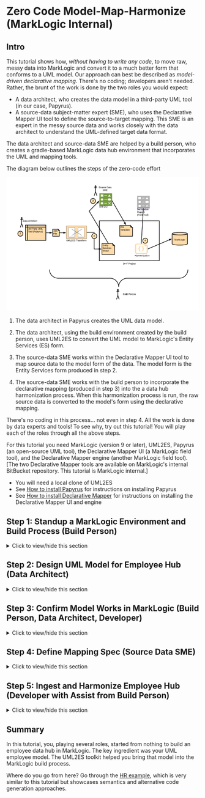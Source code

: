 # Zero Code Model-Map-Harmonize (MarkLogic Internal)

## Intro
This tutorial shows how, *without having to write any code*, to move raw, messy data into MarkLogic and convert it to a much better form that conforms to a UML model. Our approach can best be described as *model-driven declarative mapping*. There's no coding; developers aren't needed. Rather, the brunt of the work is done by the two roles you would expect: 

- A data architect, who creates the data model in a third-party UML tool (in our case, Papyrus).
- A source-data subject-matter expert (SME), who uses the Declarative Mapper UI tool to define the source-to-target mapping. This SME is an expert in the messy source data and works closely with the data architect to understand the UML-defined target data format.

The data architect and source-data SME are helped by a build person, who creates a gradle-based MarkLogic data hub environment that incorporates the UML and mapping tools. 

The diagram below outlines the steps of the zero-code effort

![Zero-Code overview](images/dmui_overall.png)

1. The data architect in Papyrus creates the UML data model. 

2. The data architect, using the build environment created by the build person, uses UML2ES to convert the UML model to MarkLogic's Entity Services (ES) form. 

3. The source-data SME works within the Declarative Mapper UI tool to map source data to the model form of the data. The model form is the Entity Services form produced in step 2.

4. The source-data SME works with the build person to incorporate the declarative mapping (produced in step 3) into the a data hub harmonization process. When this harmonization process is run, the raw source data is converted to the model's form using the declarative mapping.

There's no coding in this process... not even in step 4. All the work is done by data experts and tools! To see why, try out this tutorial! You will play each of the roles through all the above steps. 

For this tutorial you need MarkLogic (version 9 or later), UML2ES, Papyrus (an open-source UML tool), the Declarative Mapper UI (a MarkLogic field tool), and the Declarative Mapper engine (another MarkLogic field tool). [The two Declarative Mapper tools are available on MarkLogic's internal BitBucket repository. This tutorial is MarkLogic internal.]

- You will need a local clone of UML2ES
- See [How to install Papyrus](papyrus_install.md) for instructions on installing Papyrus
- See [How to install Declarative Mapper](dm_install.md) for instructions on installing the Declarative Mapper UI and engine

## Step 1: Standup a MarkLogic Environment and Build Process (Build Person)

<details><summary>Click to view/hide this section</summary>
<p>
We get started by having you, in the role of build person, setup a data hub, with UML2ES and the Declarative Mapper, on MarkLogic.

Pre-requisites:
- MarkLogic 9 (or greater) installation up and running
- Local clone of UML2ES
- Local clone of Declarative Mapper engine. See [How to install Declarative Mapper](dm_install.md)
- Declarative Mapper UI up and running. First obtain a local clone. Then setup and run. See [How to install Declarative Mapper](dm_install.md)

To begin, create a folder called dmHub anywhere on your build machine. This folder will be a data hub gradle project that incorporates the UML2ES and the DM toolkits.

Under dmHub, create the following subfolders:
- data
- src
- lib

Under dmHub/data, create the following subfolders:
- model
- papyrus

Under dmHub/src, create the subfolder main.

Under dmHub/src/main, creat the subfolder ml-modules.

Under dmHub/src/main/ml-modules, create the subfolder root.

Copy into dmHub/src/main/ml-modules/root the UML2ES transform code [../uml2esTransform/src/main/ml-modules/root/xmi2es](../uml2esTransform/src/main/ml-modules/root/xmi2es). You did it right if you can see the file dmHub/src/main/ml-modules/root/xml2es/xml2esTransform.xqy. If you don't see the file in exactly that the location, remove what you copied and try again at the correct level. 

Copy into dmHub/src/main/ml-modules/ext the Declarative Mapper engine code. Copy from your local DM engine clone the directory declarative-mapper/src/main/ml-modules/root/ext to dmHub/src/main/ml-modules/ext. You did it right if you can see the dmHub/src/main/ml-modules/ext/declarative-mapper.sjs. If you don't see the file in exactly that the location, remove what you copied and try again at the correct level. 

Copy into the main folder dmHub the UML2ES build file [../uml2esTransform/uml2es4dhf.gradle](../uml2esTransform/uml2es4dhf.gradle).

Copy into dmHub/data/papyrus the UML2ES profile [../umlProfile/eclipse/MLProfileProject](../umlProfile/eclipse/MLProfileProject). You did it right if you can see the file dmHub/data/papyrus/MLProfileProject/MLProfile.profile.uml. If you don't see the file in exactly that location, remove what you copied and try again at the correct level. 

Copy into the main folder dmHub your initial build file [dmHubLab/step1/build.gradle](dmHubLab/step1/build.gradle) and your initial gradle properties file [dmHubLab/step1/gradle.properties](dmHubLab/step1/gradle.properties). Tweak the gradle.properties once you've copied it over. For example, modify mlHost if you're ML server is not running on localhost; modify mlUsername and mlPassword if your admin username/password is not admin/admin.

Copy into the lib folder a log4j properties file [dmHubLab/step1/log4j.properties](dmHubLab/step1/log4j.properties). You did it right if you can see the file dmHub/lib/log4j.properties. If you don't see the file in exactly that the location, remove what you copied and try again at the correct level. 

When you are done, you should have the following folder structure:

![Step 1 - folder structure](images/dmui_setup1.png)

Now let's initialize the hub. In a command prompt navigate to your employeeHub folder and run the following:

gradle -i hubInit

This creates a few additional subfolders: plugins, src/main/hub-internal-config, src/main/ml-config, src/main/ml-schemas, build, gradle, and .gradle. 

If you wish, add the contents of the dmHub folder to your source code repository. Don't add build, gradle, and .gradle; these folders contain temporary files that aren't meant to be shared.

Finally, let's create an instance of the data hub. In the command prompt, run the following

gradle -i mlDeploy

When this has completed, you should see in your MarkLogic environment several new databases, including xmi2es-tutorials-dmHub-STAGING, xmi2es-tutorials-dmHub-FINAL, and xmi2es-tutorials-emuiHub-MODULES. Check in admin console you have these.

![Step 2 - folder structure](images/dmui_setup2.png)
</p>
</details>

## Step 2: Design UML Model for Employee Hub (Data Architect)

<details><summary>Click to view/hide this section</summary>
<p>

Next you get to play the role of data architect. You will use the UML modeling tool Papyrus to design a class model for employees. The file containing your model resides in the employeeHub folder that the build person (performed convincingly by you) created in Step 1. 

### Step 2a: Setup Workspace and Projects

Pre-requisite: You need Papyrus. If you don't have Papyrus, install it. See [How to install Papyrus](papyrus_install.md) for instructions.

Open Papyrus in a new workspace. The location of the workspace on your local machine is unimportant. 

To use your new model with MarkLogic, you need to add the UML-to-Entity Service profile. In Step 1 you copied it from the UML2ES clone to employeeHub/data/papyrus/MLProfileProject. To import into Papyrus, from the File menu select Import | General | Existing Projects Into Workspace. 

![Import profile project](images/pap_profile2_import.png)

Click Next. In the Import Projects dialog, make sure "Select root directory" is selected. Use the Browse button to locate the ML profile in employeeHub/data/papyrus/MLProfileProject. 

![Import profile project](images/emp_setup3.png)

Click Finish. You should now see the profile project in the Project Explorer pane in the upper-right corner of Eclipse. Next, create a project for the employee model. From the File menu choose New | Other. From the Select wizard, choose Papyrus project.

![New project in Papyrus](images/pap_model_create.png)

Click Next. In the Diagram Language window, select UML.

![New project in Papyrus](images/pap_model_uml.png)

Click Next. In the next window enter the project name as EmployeeHubModel. Select the model file name as EmployeeHubModel. For the location, uncheck "Use default location". For location, browse to the employeeHub/data/papyrus folder you created in Step 1. To this path append EmployeeHubModel.

![New project in Papyrus](images/emp_setup4.png)

Click Next.  In the next page, under Diagram Kind, select Class Diagram. Click the box "A UML model with basic primitive types." Under "Choose a profile to apply", select Browse Workspace and select MLProjectProfile|MLProfile.profile.uml. 

![New project in Papyrus](images/emp_setup5.png)

Click Finish. In Papyrus, you now see two projects in your workspace:

![Papyrus projects](images/emp_setup6.png)

### Step 2b: Create Model and Package Structure

We will design a relatively simple model consisting of two main classes (Department, Employee) and a set of common location classes (Address, Phone, Email). We will split these classes into two packages: Department and Employee will go into the HRMain packages; the location classes will go in the HRCommon package.

Create the HRCommon package by dragging a Package from the Palette onto the diagram EmployeeodelHub.di. In the Properties pane edit the name of the package. Change it from Package1 to HRCommon. 

![HRCommon](images/emp_setup9.png)

Create a second package in the same way. Name this one HRMain. 

Next, configure model-level attributes. In the diagram, click anywhere on the white background outside the packages you just created. In the Properties pane, in the UML section change the name from RootElement to HRModel.

![HRModel](images/emp_setup10.png)

Still in the Properties pane, move to the Profile section and scroll down to the Applied Stereotypes. Click on the + symbol. In the popup window, under Applicable Stereotypes select esModel. 

![HRModel Profile](images/emp_setup11.png) 

Move it over to the Applied Stereotypes section by clicking the button with an arrow that points right. When done click OK to close the popup.

![HRModel Profile](images/emp_setup12.png) 

Back in the Properties pane, in the Applied Stereotyes part of the Profile section still, select version under esModel. Enter the value 0.0.1

![HRModel Profile](images/emp_setup13.png) 

Similarly for baseUri enter the value http://com.marklogic.es.uml.hr. Save the model (File | Save All).

We have now a properly named model with packages for its two main parts.

### Step 2c: Define HRCommon Classes

For the remainder of this step you will need the Model Explorer. If it is not open in your workspace, open it by selecting Window | Show View | Papyrus | Model Explorer. 

![Model explorer](images/emp_setup7.png)

Model Explorer will now appear as a new pane, likely on the bottom or right part of the screen.

![Model explorer](images/emp_setup8.png)

Using the Model Explorer, we will now create two new class diagrams, one for each package. Select the HRCommon package, right-click, and from the menu choose New Diagram | Class Diagram. 

![New Class Diagram](images/emp_setup14.png)

Give it the name HRClassDiagram. Similarly for HRMain, create a class diagram called HRMainClassDiagram. Your Model Explorer should now show the following:

![Packages and Diagrams](images/emp_setup15.png)

Select the HRCommonClassDiagram in Model Explorer. Drag a Class from the Palette onto the HRCommonClassDiagram canvas. Name it Address. Similarly create classes Phone and Email. Your diagram should look like this:

![Common](images/emp_setup16.png)

Let's add attributes to each class. Select the Address class. From the context menu that appears, choose Add Property Class Attribute Label. 

![Attribute](images/emp_setup17.png)

Then in the UML section of the Properties pane, change its name from Attribute1 to addressType. Set the Type to UML Primitive Types | String. Keep the Multiplicity at 1.

![Attribute](images/emp_setup18.png)

At this point your diagram looks like this:

![Attribute](images/emp_setup19.png)

Add these attributes to Address:

- lines, type: string, multiplicity: 1..*
- city, type: string, multiplicity: 1
- state, type: string, multiplicity: 1
- zip, type: string, multiplicity: 1
- country, type: string, multiplicity: 1

Add these attributes to Phone:

- phoneType, type: string, multiplicity: 1
- phoneNumber, type: string, multiplicity: 1

Add these attributes to Email:

- emailType, type: string, multiplicity: 1
- emailAddress, type: string, multiplicity: 1

When you are done, your diagram should look like this:

![Attributes](images/emp_setup20.png)

### Step 2d: Define HRMain Classes

Now switch to the HRMainClassDiagram by double-clicking it in the Model Explorer. The canvas above is blank. Drag two classes onto it. Name them Employee and Department.

![Main](images/emp_setup21.png)

Add the following attributes to Employee:

- employeeId, type: string, multiplicity: 1
- firstName, type: string, multiplicity: 1
- lastName, type: string, multiplicity: 1
- status, type: string, multiplicity: 1
- hireDate, type: none, multiplicity: 1
- effectiveDate, type: none, multiplicity: 0..1
- baseSalary, type: real, multiplicity: 0..1
- bonus, type: real, multiplicity: 0..1
- dateOfBirth, type: none, multiplicity: 1
- uri, type: string, multiplicity: 1

Add the following attributes to Department:
 
- departmentId, type: integer, multiplicity: 1
- name, type: string, multiplicity: 1
- uri, type: string, multiplicity: 1

Here's what you should have so far:

![Main](images/emp_setup22.png)

Next we configure a few relationships. First, let's represent the memberOf relationship. An employee is a member of a department. To represent this, draw an association between the Employee class and the Department class. In the Palette select Association. Then with your mouse draw a line from Employee to Department. 

![memberOf](images/emp_setup23.png)

Select the association link you just drew and see the details of it in the Properties pane. You see two Member Ends. For the Member End on the right (labelled employee), ensure Navigable is set to false. For the Member End on the left, change the name from department to memberOf. Change the multiplicity to 0..1.

![memberOf](images/emp_setup24.png)

Next to do is the reportsTo relationship between employees. Draw an association from the Employee class to itself by selecting Association in the Palette and drawing a line from Employee back to itself. Then select that line you drew and in the Properties pane make sure the right Member End has Navigable set to false. For the left Member End, change the name to reportsTo and set multiplicity to 0..1.

![reportsTo](images/emp_setup25.png)

Now let's bring into this diagram the Address, Phone, and Email classes from our HRCommon package. In Model Explorer, under HRCommon select Address and drag it into the current diagram. Do the same with Phone and Email.

![common](images/emp_setup26.png)

In our model, both Employee and Department have addresses, phones, and emails. We use aggregration relationships to represent this. Draw six association links: Employee to Address, Employee to Phone, Employee to Email, Department to Address, Department to Phone, and Department to Email. Because of all the arrows the diagram might be a bit messy. Let's make it pretty. First, move the classes into a good spot on the canvas:

![common](images/emp_setup27.png)

Next, remove unnecessary arrow labelling. Right-click on the white part of the diagram and from the context menu choose Select | All Connectors. Right-click again and choose Filters | Manage Connector Labels. In the popup, click Deselect All. Then manually select Target Role and Target Multiplicity under A_memberOf_employee and A_reportsTo_employee. 

![pretty](images/emp_setup28.png)

Click OK to close the popup. Lastly, select Address, Phone, and Email. Right-click and select Filters | Show/Hide Compartments. In the popup click Deselect All. Click OK. We end up a more pleasant diagram:

![gorgeous](images/emp_setup29.png)

To complete the step, modify the configuration of each of the six associations to Address, Phone, and Email. For each, select the arrow in the diagram. In the Properties pane, ensure the right Member End is non-navigable. For the left Member End, change the multiplicity to 0..*, the aggregation to shared, and the name to the plural (addresses, phones, and emails rather than address, phone, and email). Here is what the configuration looks like for the link between department and email:

![aggregation](images/emp_setup30.png)

At this point, your model looks like this:

![aggregation](images/emp_setup31.png)

### Step 2e: Add Class and Attribute Stereotypes

Lastly, let's prepare the model for MarkLogic by stereotyping it. First, let's associate with the class Department the MarkLogic collection named "Department". To do this, select Department in the diagram. In the Properties pane, switch to the Profile section. In the Applied Stereotypes, click the + button. In the popup move xDocument from Applicable Stereotypes to Applied Stereotypes. 

![xDocument](images/emp_setup32.png)

Click OK. Then back in the Properties pane, add the value Department for the collections tag of xDocument.

![collections](images/emp_setup33.png)

Do the same for the Employee class. Assign it the stereotype xDocument with the collections value Employee.

Next, stereotype several of the attributes by first selecting the atttibute in the diagram and then stereotyping and tagging it in the Profile section of the Properties pane:

- Give Department.departmentId the stereotype PK.
- Give Employee.employeeId the stereotype PK.
- Give Employee.hireDate, Employee.effectiveDate, and Employee.dateOfBirth the stereotype esProperty with mlType "date".
- Give Department.uri the stereotypes xCalculated and xURI. For xCalculated, its tagged value concat consists of three strings with the quotes included:
	* "/department/"
	* $attribute(departmentId)
	* ".json"

![concat](images/emp_setup34.png)

- Give Employee.uri the stereotypes xCalculated and xURI. For xCalculated, its tagged value concat consists of three strings with the quotes included:
	* "/employee/"
	* $attribute(employeeId)
	* ".json"

Your last step is to configure the memberOf and reportsTo relationships to use reference rather than containment. In MarkLogic, you want Employee's memberOf attribute to contain the primary key of the Department rather than a copy of the Department object itself. You want Employee's reportsTo attribute to contain the primary key of the other Employee rather than a copy of the other Employee object itself. (The relationships from Department and Employee to Address, Phone, and Type, on the other hand, will be containment, not reference.)

To make the memberOf attribute referential, in the diagram, select the Employee class. In the Properties pane, go to the UML section. Under Owned Attribute, select memberOf. Double-click it. In the Edit Property popup, switch to the Profile tab. Click the + button. Move from Applicable Stereotypes to Applied Stereotypes the FK stereotype.

![memberOf](images/emp_setup35.png)

![memberOf](images/emp_setup36.png)

Do the same for reportsTo.

And here's the final diagram:

![memberOf](images/emp_setup37.png)

Save your work (File | Save All). If the build person has created a source code repository, push your model to that repo. Specifically, add the folders data/papyrus/MLProfileProject and data/papyrus/EmployeeHubModel to the repo.

### Step 2 Summary

You created a model with two packages: HRCommon, containing classes Address, Phone, and Email; and HRMain, containing classes Department and Employee. There are numerous relationships in your model, and your model includes several stereotypes. 

If you think you might have messed up along the way, a pre-cooked model is available under [employeeHubLab/step2/EmployeeHubModel](employeeHubLab/step2/EmployeeHubModel). If you want it in your workspace, the simplest way is to copy each of its files over yours. You can also delete the EmployeeHubModel project from your workspace (by right-clicking the project and selecting Delete, but keeping the contents!) and import the pre-cooked project (File | Import | Existing Projects Into Workspace). 

</p>
</details>

## Step 3: Confirm Model Works in MarkLogic (Build Person, Data Architect, Developer)

<details><summary>Click to view/hide this section</summary>
<p>
Next is a quick verification that the UML model can be deployed to MarkLogic as part of the build process. This gives the data architect the assurance that the model "works in ML." It gives the developer a first look at the model and how it is represented in ML. It gives the build person knowledge of the steps to deploy the UML model to ML.

We won't have any actual DHF code when this step completes. That comes later. But we will have proved that our UML model can be transformed to Entity Services. And with that assurance, we're off and running with ES-based development.

First, the build person modifies the build.gradle and gradle.properties files created in Step 1. Put on your build person hat and make the following edits:

- To build.gradle, add the following code at the end:

```
task prepHRModel(type: Copy) {
    from "data/papyrus/EmployeeHubModel/EmployeeHubModel.uml"
    into "data/model"
    rename '(.*).uml', '$1.xml'
}

task runUML2ESDeploy(type: GradleBuild) {
  buildFile = "uml2es4dhf.gradle"
  tasks = ["uDeployModel"]
}

task deployHRModel() {
  dependsOn "prepHRModel"
  dependsOn "runUML2ESDeploy"
  tasks.findByName('runUML2ESDeploy').mustRunAfter 'prepHRModel'
}
```

- To gradle.properties, add the following line at the end:

modelName=EmployeeHubModel

If you're not sure you did this correctly, look at pre-cooked files [employeeHubLab/step3/build.gradle](employeeHubLab/step3/build.gradle) and [employeeHubLab/step3/gradle.properties](employeeHubLab/step3/gradle.properties). 

To transform the UML model to Entity Services and deploy it to MarkLogic, you, still in the role of build person, run the following from the command line in the gradle project folder you created in Step 1.

gradle -i deployHRModel

That command should run successfully; you should see "BUILD SUCCESSFUL" when its completes. Now it's time for everyone, especially the data architect and the developer, to observe the effects of gradle deployment command just run. Playing these roles, open Query Console and navigate to the xmi2es-tutorials-empHub-FINAL database. Click on Explore. Among the documents created are the following:

- /marklogic.com/entity-services/models/EmployeeHubModel.json: This is the ES model corresponding to our UML model. Here is an excerpt. Notice that its structure is exactly as we defined it UML. This will reassure the data architect.

![ES Model](images/emp_setup38.png)

- /xmi2es/extension/EmployeeHubModel.ttl: There is more to the model than the JSON descriptor we just examined. You'll notice that the descriptor does not mention some of our stereotypes. Where, for example, is the xDocument and xCalculated configuration? The JSON descriptor is the *core* model, but in Entity Services there is also an *extended* model. The extended model expresses, using semantic triples, facts about the entities and attributes of the model that fall outside the core model. /xmi2es/extension/EmployeeHubModel.ttl is a Turtle representation of those facts. Open that document and peruse it. Alternatively, in Query Console open a tab of type SPARQL Query pointed to the xmi2es-tutorials-empHub-FINAL database. Run the following query:

select * where {?s ?o ?p}

Nearly 300 triples come back from this query, but most of them are out-of-the-box *core* triples. One of our extended triples indicates that the Employee entity's collection is "Employee":

	* <http://com.marklogic.es.uml.hr/HRModel-0.0.1/Employee> <http://marklogic.com/xmi2es/xes#collections> "Employee"

These triples show the calculated value of uri in the Department entity:

	* <http://com.marklogic.es.uml.hr/HRModel-0.0.1/Department/uri>,<http://marklogic.com/xmi2es/xes#calculation>,_:bnode7470cb4106d8a9b6
	* _:bnode7470cb4106d8a9b6,<http://www.w3.org/1999/02/22-rdf-syntax-ns#first>,"\"/department/\""
	* _:bnode7470cb4106d8a9b6,<http://www.w3.org/1999/02/22-rdf-syntax-ns#rest>,_:bnode7411cb4716d8c8b6
	* _:bnode7411cb4716d8c8b6,<http://www.w3.org/1999/02/22-rdf-syntax-ns#first>,"$attribute(departmentId)"
	* _:bnode7411cb4716d8c8b6,<http://www.w3.org/1999/02/22-rdf-syntax-ns#rest>,_:bnode7432cb4526d8ebb6
	* _:bnode7432cb4526d8ebb6,<http://www.w3.org/1999/02/22-rdf-syntax-ns#first>,"\".json\""
	* _:bnode7432cb4526d8ebb6,<http://www.w3.org/1999/02/22-rdf-syntax-ns#rest>,<http://www.w3.org/1999/02/22-rdf-syntax-ns#nil>

Those triples are not pretty, but both the data architect and developer will be happy to see that the stereotypes are accounted for in the MarkLogic model. These extended facts will be used in the DHF harmonization logic. Significantly, the UML2ES toolkit generates useful (and relatively pretty) harmonization code from the extended model. 

- /xmi2es/gen/EmployeeHubModel/lib.sjs: And here is the first bit of that generated code. Notice the following generated Javascript functions. runWriter_Employee creates an Employee JSON document and, according to the extended model, writes it to the "Employee" collection. doCalculation_Employee_uri constructs the uri attribute of Employee as the string concatenation of "/employee/", the employeeId attribute value, and ".json". We'll see in a later step how these functions are brought together in the harmonization.

```
function runWriter_Employee(id, envelope, ioptions) {
  var uri = extractEnvelopeInstanceValue(envelope, "uri");
  var dioptions = {};
  var collections = [];
  collections.push("Employee");
  dioptions.collections = collections;
  dioptions.permissions = xdmp.defaultPermissions();
  xdmp.documentInsert(uri, envelope, dioptions);
}
function doCalculation_Employee_uri(id, content, ioptions) {
  var c = "";
  c += "/employee/";
  c += content.employeeId;
  c += ".json";
  content.uri = c;
}
```

- /xmi2es/findings/EmployeeHubModel.xml: This file records problems found during transformation. Stop and open this up. Check to make sure it reports no issues.

The step is nearly complete. If you are keeping the gradle project in a source code repo, add the following newly created files to the repo: 
- data/entity-services/EmployeeHubMode.json
- src/main/ml-modules/root/modelgen/EmployeeHubModel/*

Also push your changes to build.gradle and gradle.properties.

</p>
</details>

## Step 4: Define Mapping Spec (Source Data SME)

<details><summary>Click to view/hide this section</summary>
<p>
The goal of the employee hub is to represent employees and departments in the form expressed by the UML model. That's the FINAL form of the data. But the actual employee data we have from the company's source system is messy. We intend to ingest this data *as is* into STAGING and then *harmonize* that data into the FINAL form. Data Hub Framework is exactly the right tool for the job. Now all we need is to understand that messy source data.

Luckily one of the members of the team is a source data SME. In this step, you play the SME's role. Your deliverable is an Excel spreadsheet that describes how to map source data to the UML model. 

Let's first review what that data looks like. It's a set of CSV and JSON files. We used the same data in the [HR example](../examples/hr). You can see it in the [../examples/hr/data/hr](../examples/hr/data/hr) folder of your local clone of the UML2ES toolkit. Our company, GlobalCorp, recently acquired AcmeTech. Each company has its own employee data: [../examples/hr/data/hr/GlobalCorp](../examples/hr/data/hr/GlobalCorp) and [../examples/hr/data/hr/AcmeTech](../examples/hr/data/hr/AcmeTech).

GlobalCorp has three files:

- [../examples/hr/data/hr/GlobalCorp/employee/EmployeeTable.csv](../examples/hr/data/hr/GlobalCorp/employee/EmployeeTable.csv). This is a CSV extract from the source relational database with the main employee record. Here is the first row and its header:

```
emp_id,first_name,last_name,dob,addr1,addr2,city,latitude,longitude,state,zip,home_phone,mobile,pager,home_email,job_title,hire_date,work_phone,work_email,reports_to,dept_num,office_number
356,Tina,Webb,2/20/1988,62 Mayer Plaza,,El Paso,31.6948,-106.3,TX,88535,1-(915)584-8677,1-(339)592-9887,,,Marketing Manager,9/21/2007,1-(402)348-8753,Tina.Webb@foo.com,4,3,218
```

- [../examples/hr/data/hr/GlobalCorp/employee/SalaryTable.csv](../examples/hr/data/hr/GlobalCorp/employee/SalaryTable.csv). This is a CSV extract from the source relational database with the employee's salary details. Here is the first row and its header:

```
emp_id,status,job_effective_date,base_salary,bonus
1,Active - Regular Exempt (Part-time),07/07/2013,59783,8787
```
- [../examples/hr/data/hr/GlobalCorp/department/DeptTable.csv](../examples/hr/data/hr/GlobalCorp/department/DeptTable.csv). This is a CSV extract from the source relational database with the department record:

```
dept_num,dept_name
1,Sales
```
AcmeTech's data is simpler. Each employee has a JSON file. For example the file for Rosanne Henckle is [../examples/hr/data/hr/AcmeTech/32930.json](../examples/hr/data/hr/AcmeTech/32930.json):

```
{
  "id": "32920",
  "firstName": "Rosanne",
  "lastName": "Henckle",
  "dateOfBirth": "05/19/1979",
  "hireDate": "12/19/2005",
  "salaryHistory": [
    {
      "effectiveDate": "12/23/2005",
      "salary": 63439
    },
    {
      "effectiveDate": "01/14/2010",
      "salary": 66300
    }
  ]
}
```

As the source data SME, you realize that your deliverable is actually two mapping spreadsheets: one for GlobalCorb, another for AcmeTech. The UML2ES toolkit has a template: [../excel/uml2es-excel-mapping-template.xlsx](../excel/uml2es-excel-mapping-template.xlsx). Make two copies of it and store both in the data/mapping folder of the gradle project created in Step 1. Name them acme-mapping.xlsx and global-mapping.xlsx. 

Open up acme-mapping.xlsx. Notice it has three tabs: Instructions, Mapping, and Entity1. Leave Instructions as is; read it over and keep it in place. Edit Mapping with overall details about the AcmeTech data source. 

- For Mapping Source, enter "ACMETech HR Data" (cell B1)
- For Mapping Notes, enter "JSON Employee Files From Acquired Firm ACME" (cell B2)

When you are done, the Mapping tab should look like this:

![mapping](images/emp_setup39.png)

As for Entity1, you should make several copies of it, one for each entity that will be represented in the hub. *Entity* is not synonymous with *class*. Our model has five classes -- Employee, Department, Address, Phone, Email -- but really just two entities: Employee and Department. In the FINAL hub, Employee and Department instances are first-class documents, each stored in an envelope and referenced by a URI. Address, Phone, and Email are mere sub-documents of Employee and Department. They exist only as part of the structure of those entities. In the mapping sheet, you specify how to map source data to the fully-expanded structure (including sub-classes) of the entity.

AcmeTech has no department data, only employee data. So the Acme sheet only requires a tab for Employee. Rename the Entity1 tab to Employee. Enter the following entity-level details:

- Entity Name: enter "Employee" (cell B1)
- Mapping Source: enter "Employee JSON document" (cell B2)
- Mapping Notes: enter "Each employee has JSON file xyz.json, where xyz is the numeric employee ID." (cell B3)
- Ignore rows 4-6, which are for the optional data discovery feature not discussed in this tutorial.

Specify the mappings of each attribute in the Properties section of the Employee sheet. Add a row for each attribute to map, starting on row 13. In column A put the attribute name from the model. In column B specify how to map source data to that attribute's value. In column C enter an optional note about this mapping. Ignore Columns D and E, which are for the optional data discovery feature not discussed in this tutorial. 

AcmeTech's data doesn't cover the full detail of Employee. Enter rows for the following attributes. The Column A values are the following. See if you can complete Columns B and C based on your understanding of the mapping. You don't need to be precise. The spreadsheet is not executable code. It is intended as a useful documentation artifact to help the developer harmonize the data.

- employeeId
- firstName
- lastName
- dateOrBirth
- effectiveDate
- status
- hireDate

You should end up with an Employee sheet resembling the following:

![employee](images/emp_setup40.png)

Save acme-mapping.xlsx. Now it's time for global-mapping.xlsx. Open it. Edit the Mapping tab as shown:

![global mapping](images/emp_setup41.png)

We need two entity tabs, one for Employee, one for Department. Make a copy of Entity1. Name the two entity tables Employee and Department. The previous diagram shows the correct tab structure.

Edit the Department tab. This mapping is simple. It should look like this:

![global mapping](images/emp_setup42.png)

The Employee tab is more complicated, because we have inline attributes like addresses.lines. We also have to join EmployeeTable and SalaryTable. It should look like this:

![global mapping](images/emp_setup43.png)

If you messed up with the spreadsheets, good pre-cookied copies are available at [employeeHubLab/step4](employeeHubLab/step4). Copy the two xlsx files there over to the data/mapping folder in your gradle project.

Finally, if you have your code in a source code repo, add two new files -- data/mapping/acme-mapping.xlsx and data/mapping/global-mapping.xlsx -- to the repo. 

</p>
</details>

## Step 5: Ingest and Harmonize Employee Hub (Developer with Assist from Build Person)

<details><summary>Click to view/hide this section</summary>
<p>

The last step is to develop code to move source data into the hub and harmonize it to the model form. Put on your developer's hat. 

## Step 5a: Create DHF Plugins

The first step is to create DHF entity plugins for Department and Employee. One way to do this is to ask the UML2ES toolkit to look at the model and *infer* which UML classes should be DHF entities. Run the following in a command prompt in your gradle folder:

gradle -b uml2es4dhf.gradle -i uCreateDHFEntities -PentitySelect=infer 

When this command completes, check in the plugins/entities folder of your gradle project. You should see two new folders created:

- plugins/entities/Department
- plugins/entities/Employee

We conclude, then, that the toolkit figured out that of the five classes in the UML model, it is Department and Employee that should be entities. [The *infer* option is not suitable for all models. See [../docs/build.md](../docs/build.md) for more.]

Next, ingest the source data. First, ask DHF to create Input Flows for Employee and Department. Run the following:

gradle -i hubCreateInputFlow -PentityName=Employee -PflowName=LoadEmployee -PdataFormat=json -PpluginFormat=sjs -PuseES=false

gradle -i hubCreateInputFlow -PentityName=Department -PflowName=LoadDepartment -PdataFormat=json -PpluginFormat=sjs -PuseES=false

gradle -i mlReloadModules

Your gradle project has now newly generated code under plugins/entities/Employee/input and plugins/entities/Department/input.

## Step 5b: Ingest Source Data

Now let's move our source data into the gradle project. Copy the contents of [../examples/hr/data/hr](../examples/hr/data/hr) in your local clone of the UML2ES toolkit to the data folder of your gradle project. You want the structure in the gradle project to be such that you have the folders data/hr/AcmeTech and data/hr/GlobalCorp. If yours is different, remove what you copied and try again the correct level. 

We will write a new gradle task to ingest the data. Add the following code at the end of your build.gradle. (If you get stuck, use the build.gradle in [employeeHubLab/step5/build.gradle](employeeHubLab/step5/build.gradle).)

```
task loadGlobalEmployee(type: com.marklogic.gradle.task.MlcpTask) {
  def dataDir = "${projectDir}";
  def unixDir = dataDir.replace('\\', '/');
  def regexDir = unixDir+"/data/hr/GlobalCorp/employee";
  def regex = '"' + regexDir + ",'',/,''" + '"'

  classpath = configurations.mlcp
  command = "IMPORT"
  host = mlHost
  port = mlStagingPort.toInteger()
  database = mlStagingDbName

  document_type = "json"
  input_file_path =  "data/hr/GlobalCorp/employee/EmployeeTable.csv"
  input_file_type ="delimited_text" 

  output_collections= "Employee,LoadEmployee,input" 
  output_permissions= "rest-reader,read,rest-writer,update" 
  output_uri_replace=regex
  output_uri_prefix = "/hr/employee/global/"
  output_uri_suffix = ".json"

  transform_module="/data-hub/4/transforms/mlcp-flow-transform.sjs" 
  transform_namespace="http://marklogic.com/data-hub/mlcp-flow-transform" 
  transform_param "entity-name=Employee,flow-name=LoadEmployee"	
}

task loadGlobalSalary(type: com.marklogic.gradle.task.MlcpTask) {
  def dataDir = "${projectDir}";
  def unixDir = dataDir.replace('\\', '/');
  def regexDir = unixDir+"/data/hr/GlobalCorp/employee";
  def regex = '"' + regexDir + ",'',/,''" + '"'

  println regex

  classpath = configurations.mlcp
  command = "IMPORT"
  host = mlHost
  port = mlStagingPort.toInteger()
  database = mlStagingDbName

  document_type = "json"
  input_file_path =  "data/hr/GlobalCorp/employee/SalaryTable.csv"
  input_file_type ="delimited_text" 

  output_collections= "Salary,LoadEmployee,input" 
  output_permissions= "rest-reader,read,rest-writer,update" 
  output_uri_replace=regex
  output_uri_prefix = "/hr/salary/global/"
  output_uri_suffix = ".json"

  transform_module="/data-hub/4/transforms/mlcp-flow-transform.sjs" 
  transform_namespace="http://marklogic.com/data-hub/mlcp-flow-transform" 
  transform_param "entity-name=Employee,flow-name=LoadEmployee"	
}

task loadGlobalDepartment(type: com.marklogic.gradle.task.MlcpTask) {
  def dataDir = "${projectDir}";
  def unixDir = dataDir.replace('\\', '/');
  def regexDir = unixDir+"/data/hr/GlobalCorp/department";
  def regex = '"' + regexDir + ",'',/,''" + '"'

  classpath = configurations.mlcp
  command = "IMPORT"
  host = mlHost
  port = mlStagingPort.toInteger()
  database = mlStagingDbName

  document_type = "json"
  input_file_path =  "data/hr/GlobalCorp/department"
  input_file_type ="delimited_text" 

  output_collections= "Department,LoadDepartment,input" 
  output_permissions= "rest-reader,read,rest-writer,update" 
  output_uri_replace=regex
  output_uri_prefix = "/hr/department/global/"
  output_uri_suffix = ".json"

  transform_module="/data-hub/4/transforms/mlcp-flow-transform.sjs" 
  transform_namespace="http://marklogic.com/data-hub/mlcp-flow-transform" 
  transform_param "entity-name=Department,flow-name=LoadDepartment"	
}

task loadAcme(type: com.marklogic.gradle.task.MlcpTask) {
  def dataDir = "${projectDir}";
  def unixDir = dataDir.replace('\\', '/');
  def regexDir = unixDir+"/data/hr/AcmeTech";
  def regex = '"' + regexDir + ",'',/,''" + '"'

  classpath = configurations.mlcp
  command = "IMPORT"
  host = mlHost
  port = mlStagingPort.toInteger()
  database = mlStagingDbName

  document_type = "json"
  input_file_path =  "data/hr/AcmeTech" 
  input_file_type = "documents" 

  output_collections "Employee,LoadEmployee,input" 
  output_permissions "rest-reader,read,rest-writer,update" 
  output_uri_replace = regex 
  output_uri_prefix = "/hr/employee/acme/"

  transform_module="/data-hub/4/transforms/mlcp-flow-transform.sjs" 
  transform_namespace="http://marklogic.com/data-hub/mlcp-flow-transform" 
  transform_param "entity-name=Employee,flow-name=LoadEmployee"	
}

task runInputMLCP() {
  dependsOn 'loadAcme'
  dependsOn 'loadGlobalEmployee'
  dependsOn 'loadGlobalSalary'
  dependsOn 'loadGlobalDepartment'
}
```

Run the ingest from the command line:

gradle -i runInputMLCP 

In Query Console, explore database xmi2es-tutorials-empHub-STAGING) and verify it has 2008 or more documents. Of these:
- 1002 are in Employee collection
- 1000 are in Salary collection
- 5 are in Department collection

## Step 5c: Generate Harmonization

Now let's generate harmonization flows to create from source data Employee and Department documents that conform to the UML model. We need three harmonizations: one to build Employee from AcmeTech, one to build Employee from GlobalCorp, and one to build Department (GlobalCorp only). Run the following:

gradle -i hubCreateHarmonizeFlow -PflowName=HarmonizeEmployeeGlobal -PentityName=Employee -PpluginFormat=sjs -PdataFormat=json -PuseES=true

gradle -i hubCreateHarmonizeFlow -PflowName=HarmonizeEmployeeAcme -PentityName=Employee -PpluginFormat=sjs -PdataFormat=json -PuseES=true

gradle -i hubCreateHarmonizeFlow -PflowName=HarmonizeDepartment -PentityName=Department -PpluginFormat=sjs -PdataFormat=json -PuseES=true

This creates new code: plugins/entities/Department/harmonize/HarmonizeDepartment, plugins/entities/Employee/harmonize/HarmonizeEmployeeAcme, and plugins/entities/Employee/harmonize/HarmonizeEmployeeGlobal. You, the developer, will now need to tweak that code to use the SME's data mapping from Step 4. Specifically you will tweak the following modules of each harmonization:

- collector.sjs: Compiles a list of STAGING URIs referring to the staging documents to be harmonized. You will add a query to filter this correctly.
- content.sjs: Builds the main content of the harmonized document by mapping STAGING to the UML structure. DHF's generated code is a good start. The *useES* flag that we passed to the gradle commands above tells DHF to look at our model (in Entity Services) form and generate content.sjs code that constructs content exactly according to that model. But DHF doesn't know what our source data looks like; you need to tweak the code to do that mapping.  
- writer.sjs: Writes the harmonized document to the FINAL database. You want to ensure this code uses the uris and collections specified in our model.

[We're keeping it simple in this tutorial. UML2ES can generate harmonization code that incorporates the stereotyes of our model and references the SME's data mapping spreadsheet. It can also auto-discover mappings. It can even generate a declarative mapper template, making harmonization a near zero-code effort. See [../docs/build.md](../docs/build.md) for more.]

Let's get tweaking! (And if you get stuck, a pre-cooked copy of the tweaked modules is here: [employeeHubLab/step5/plugins](employeeHubLab/step5/plugins))

## Step 5d: Tweak Department Harmonization

Look inside the generated code in plugins/entities/Department/harmonize/HarmonizeDepartment.

We don't need to change collector.sjs. Because all the department documents from staging are in the collection "Department", the following collector code will work as is. Do you see why? -- because options.entity is "Department"!

```
function collect(options) {
  // by default we return the URIs in the same collection as the Entity name
  return cts.uris(null, null, cts.collectionQuery(options.entity));
}
```

For content.sjs, your task is to map from source to target model. There are three things to do: 

- First, recall from Step 4 that source department data has no addresses, phones, and emails. So, simplify by deleting the generated code for addresses, phones, and emails. Specifically, remove the functions extractInstanceAddress, extractInstancePhone, extractInstanceEmail, and makeReferenceObject. Also remove references to these from the extractInstanceDepartment function. That function is shown below.
- Second, as the mapping document in Step 4 instructs, map dept_num to departmentId and dept_name to name. See the code commented by "!!! USING SME MAPPING !!!" in the code below.
- Third, calculate the value of uri. Recall from the model, uri is a calculated attribute. Code to perform this calculation is already exposed as a function in the module src/main/ml-modules/root/modelgen/EmployeeHubModel/lib.sjs. The function is doCalculation_Department_uri. We just need to call it.
	* Near the top of the content module, import the generated library: const ulib = require("modelgen/EmployeeHubModel/lib.sjs");
	* In the extractInstanceDepartment, call the calculation function. See the code commented by "!!! CALCULATED !!!"

Here is the extractInstanceDepartment function you will need:

```
/**
* Creates an object instance from some source document.
* @param source  A document or node that contains
*   data for populating a Department
* @return An object with extracted data and
*   metadata about the instance.
*/
function extractInstanceDepartment(source) {
  // the original source documents
  let attachments = source;
  // now check to see if we have XML or json, then create a node clone from the root of the instance
  if (source instanceof Element || source instanceof ObjectNode) {
    let instancePath = '/*:envelope/*:instance';
    if(source instanceof Element) {
      //make sure we grab content root only
      instancePath += '/node()[not(. instance of processing-instruction() or . instance of comment())]';
    }
    source = new NodeBuilder().addNode(fn.head(source.xpath(instancePath))).toNode();
  }
  else{
    source = new NodeBuilder().addNode(fn.head(source)).toNode();
  }

  let content = {
    '$attachments': attachments,
    '$type': 'Department',
    '$version': '0.0.1',
  };

  // !!! USING SME MAPPING !!!
  content.departmentId = !fn.empty(fn.head(source.xpath('/dept_num'))) ? 
  	xs.int(fn.head(fn.head(source.xpath('/dept_num')))) : null;
  content.name = !fn.empty(fn.head(source.xpath('/dept_name'))) ? 
  	xs.string(fn.head(fn.head(source.xpath('/dept_name')))) : null;

  // !!! CALCULATED !!!
  ulib.doCalculation_Department_uri(null, content, null);

  return content;
};
```

Finally, modify writer.sjs to use our calculated uri, plus the collection stereotype, when writing the harmonized document to the FINAL database. Here is the complete module you need:

```
// import the generated lib
const ulib = require("/modelgen/EmployeeHubModel/lib.sjs");

function write(id, envelope, options) {

  // call the generated lib
  ulib.runWriter_Department(id, envelope,  options);
}

module.exports = write;

``` 

Now deploy the code and run the harmonization. Run the following from your gradle folder:

gradle -i mlReloadModules

gradle -i hubRunFlow -PentityName=Department -PflowName=HarmonizeDepartment

In Query Console, explore the xmi2es-tutorials-empHub-FINAL database. You should see five new documents in the Department collection: /department/1.json, /department/2.json, ..., /department/5.json. Open up one of the them, say /department/3.json. It should look like this:

![department](images/emp_setup44.png)


## Step 5e: Tweak Acme Employee Harmonization

Next, modify the plugins/entities/Employee/harmonize/HarmonizeEmployeeAcme modules. Begin by modifying collector.sjs to scope the harmonization job. We want to consider only Acme staged employee documents. For this we filter on the documents whose URI is in the "/hr/employee/acme/" directory:

```
function collect(options) {
  // by default we return the URIs in the same collection as the Entity name
  return cts.uris(null, null, cts.directoryQuery("/hr/employee/acme/"));
}
```

For content.sjs:

- Remove code that adds addresses, phones, and emails to the employee. Acme source data does not include these. 
- As with Department, map source to target using the mapping spec as a guide; see the code commented by "!!! USING SME MAPPING !!!" below. One quirk of Acme data is that the source JSON includes a salaryHistory array. From this array we pick the most recent salary entry; it is from this entry that we determine the employee's current base salary. The comment "get the salary record with the most recent date" finds this entry using an array sort on date. 
- Calculate the value of uri similarly to how you calculated the department's uri above. See the code commented by "!!! CALCULATED !!!". Remember to import the generated library: const ulib = require("modelgen/EmployeeHubModel/lib.sjs");

The extractInstanceEmployee function should look like this:

```
function extractInstanceEmployee(source) {

  var instance = source.toObject().envelope.instance;

  // get the salary record with the most recent date
  var salaryDoc = instance.salaryHistory.sort(function(a,b) {
    a.actualEffectiveDate = xdmp.parseDateTime("[M01]/[D01]/[Y0001]", a.effectiveDate);
    b.actualEffectiveDate = xdmp.parseDateTime("[M01]/[D01]/[Y0001]", b.effectiveDate);
    if (a.actualEffectiveDate > b.actualEffectiveDate) return -1;
    if (b.actualEffectiveDate > a.actualEffectiveDate) return 1;
    return 0;
  })[0];

  var content = {
    '$attachments': source,
    '$type': 'Employee',
    '$version': '0.0.1',
  };

  // !!! USING SME MAPPING !!!
  content.employeeId = "ACME_" + instance.id;
  content.firstName = instance.firstName;
  content.lastName = instance.lastName;
  if (instance.dateOfBirth) content.dateOfBirth = xs.date(xdmp.parseDateTime("[M01]/[D01]/[Y0001]", instance.dateOfBirth));
  if (instance.hireDate) content.hireDate = xs.date(xdmp.parseDateTime("[M01]/[D01]/[Y0001]", instance.hireDate));
  if (salaryDoc && salaryDoc.actualEffectiveDate) content.effectiveDate = xs.date(salaryDoc.actualEffectiveDate);
  if (salaryDoc && salaryDoc.salary) content.baseSalary = salaryDoc.salary;

  // !!! CALCULATED !!!
  ulib.doCalculation_Employee_uri(null, content, null);
  return content;
};
```

For writer.sjs, change it like you did with department:

```
// import the generated lib
const ulib = require("/modelgen/EmployeeHubModel/lib.sjs");

function write(id, envelope, options) {

  // call the generated lib
  ulib.runWriter_Employee(id, envelope, options);
}

module.exports = write;

``` 

Now deploy the code and run the harmonization. Run the following from your gradle folder:

gradle -i mlReloadModules

gradle -i hubRunFlow -PentityName=Employee -PflowName=HarmonizeEmployeeAcme

To confirm, in Query Console explore the xmi2es-tutorials-empHub-FINAL database. You should see two new documents with a URI matching "/employee/ACME_*": /employee/ACME_32920.json and /employee/ACME_34324.json. Open the first of these. It should look like this:

![acme](images/emp_setup45.png)


## Step 5f: Tweak Global Employee Harmonization

Finally, modify the plugins/entities/Employee/harmonize/HarmonizeEmployeeGlobal modules. Begin by modifying collector.sjs to scope the harmonization job. We want to consider only Global staged employee documents. For this we filter on the documents whose URI is in the "/hr/employee/global/" directory:

```
function collect(options) {
  // by default we return the URIs in the same collection as the Entity name
  return cts.uris(null, null, cts.directoryQuery("/hr/employee/global/"));
}
```

Content.sjs will be your most ambitious edit yet:

- In Global's data, each employee document has an associated salary document. Find that salary document. See comment "get associated salary doc" in the code below.
- Do the source-to-target mapping as per the mapping spec. See comment "!!! USING SME MAPPING !!!" below. That mapping obtains source data from both the employee and salary documents.
- Incorporate the address, phone, and email data. Follow the SME mapping sheet. The code that was generated helps you construct the addresses, phones, and emails as subdocuments. The code below shows a concise way to tailor the generated functions extractInstanceAddress, extractInstancePhone, and extractInstanceEmail to build this.

Here is the complete module:

```
'use strict'

const ulib = require("/modelgen/EmployeeHubModel/lib.sjs");

function createContent(id, options) { ... KEEP THE SAME AS ORIGINAL
  
function extractInstanceEmployee(source) {

  var instance = source.toObject().envelope.instance;

  var content = {
    '$attachments': source,
    '$type': 'Employee',
    '$version': '0.0.1',
  };

  // get associated salary doc
  var salaryDoc = cts.doc("/hr/salary/global/" + instance.emp_id + ".json");
  if (salaryDoc) salaryDoc = salaryDoc.toObject();
  if (salaryDoc.envelope && salaryDoc.envelope.instance) salaryDoc = salaryDoc.envelope.instance;

  // !!! USING SME MAPPING !!!
  content.employeeId = instance.emp_id;
  content.firstName = instance.first_name;
  content.lastName = instance.last_name;
  content.reportsTo = instance.reports_to;
  content.memberOf = instance.dept_num;
  if (instance.dob) content.dateOfBirth = xs.date(xdmp.parseDateTime("[M01]/[D01]/[Y0001]", instance.dob));
  if (instance.hire_date) content.hireDate = xs.date(xdmp.parseDateTime("[M01]/[D01]/[Y0001]", instance.hire_date));
  if (salaryDoc) content.status = salaryDoc.status;
  if (salaryDoc) content.baseSalary = salaryDoc.base_salary;
  if (salaryDoc) content.bonus = salaryDoc.bonus;
  if (salaryDoc) content.effectiveDate = xs.date(xdmp.parseDateTime("[M01]/[D01]/[Y0001]", salaryDoc.job_effective_date));

  // sub-documents
  content.addresses =  [extractInstanceAddress(instance)];
  content.phones = [
    extractInstancePhone(instance, "home", "home_phone"),
    extractInstancePhone(instance, "mobile", "mobile"),
    extractInstancePhone(instance, "pager", "pager"),
    extractInstancePhone(instance, "work", "work_phone"),
  ];
  content.emails = [
    extractInstanceEmail(instance, "home", "home_email"),
    extractInstanceEmail(instance, "work", "work_email")
  ];

  // !!! CALCULATED !!!
  ulib.doCalculation_Employee_uri(null, content, null);
  return content;
};

// Extract the one and only address from the employee instance
function extractInstanceAddress(instance) {
  return {
    '$type': 'Address',
    '$version': '0.0.1',
    'addressType': "Primary",
    'lines': [instance.addr1, instance.addr2], 
    'city': instance.city,
    'state': instance.state,
    'zip': instance.zip,
    'country': "USA"
  }
};

// extract phone of given type
function extractInstancePhone(instance, type, data) {
  return {  
    '$type': 'Phone',
    '$version': '0.0.1',
    'phoneType': type,
    'phoneNumber': instance[data]
  }
};

// extract email of given type
function extractInstanceEmail(instance, type, data) {
  return {  
    '$type': 'Email',
    '$version': '0.0.1',
    'emailType': type,
    'emailAddress': instance[data]
  }
};

module.exports =  .... KEEP THE SAME AS ORIGINAL

```

For writer.sjs, just copy the writers module from Acme; the same code fits both harmonizations.

Now deploy the code and run the harmonization. Run the following from your gradle folder:

gradle -i mlReloadModules

gradle -i hubRunFlow -PentityName=Employee -PflowName=HarmonizeEmployeeGlobal

To confirm, in Query Console explore the xmi2es-tutorials-empHub-FINAL database. You should see one thousand new documents with a URI like "/employee/<number>.json". Find /employee/107.json and  open it up. To find it, either type the URI into the Explorer's search bar or open a JSON query, point it xmi2es-tutorials-empHub-FINAL database, and run 

```
cts.doc("/employee/107.json")
```

Verify the document looks like this:

![global](images/emp_setup46.png)

## Step 5h: Step Summary

In this step you, the developer, created DHF plugins to ingest and harmonize employee and department data. You now have all Acme and Global data in your hub in both its source and harmonized forms. You had to write code to attain this goal, but you didn't need to start from scratch. DHF, knowing the structure of your model, generated very useful starter code for you. And you had the SME's mapping spec from Step 4 to help you map source to target.

Building and deploying this code was straighforward gradle. 

If you are keeping your project in a source code repo, add the plugins folder to it, and push changes to build.gradle too.

</p>
</details>

## Summary

In this tutorial, you, playing several roles, started from nothing to build an employee data hub in MarkLogic. The key ingredient was your UML employee model. The UML2ES toolkit helped you bring that model into the MarkLogic build process.

Where do you go from here? Go through the [HR example](../examples/hr), which is very similar to this tutorial but showcases semantics and alternative code generation approaches.


